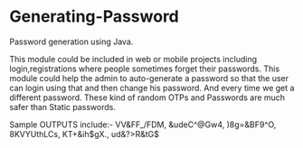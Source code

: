 # Generating-Password
Password generation using Java.

This module could be included in web or mobile projects including login,registrations where people sometimes forget their passwords.
This module could help the admin to auto-generate a password so that the user can login using that and then change his password.
And every time we get a different password.
These kind of random OTPs and Passwords are much safer than Static passwords.

Sample OUTPUTS include:-
VV&FF_/FDM, &udeC^@Gw4, )8g=&BF9^O, 8KVYUthLCs, KT+&ih$gX., ud&?>R&tG$
